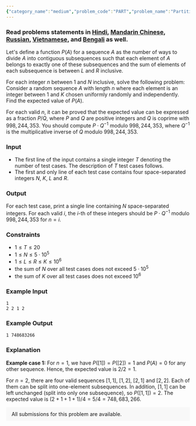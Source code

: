 ```yaml
---
{"category_name":"medium","problem_code":"PART","problem_name":"Partition Ways","problemComponents":{"constraints":"","constraintsState":false,"subtasks":"","subtasksState":false,"inputFormat":"","inputFormatState":false,"outputFormat":"","outputFormatState":false,"sampleTestCases":{"0":{"id":1,"input":"1\r\n2 2 1 2","output":"1 748683266","explanation":"**Example case 1:** For $n = 1$, we have $P([1]) = P([2]) = 1$ and $P(A) = 0$ for any other sequence. Hence, the expected value is $2 / 2 = 1$.\r\n\r\nFor $n = 2$, there are four valid sequences $[1,1]$, $[1,2]$, $[2,1]$ and $[2,2]$. Each of them can be split into one-element subsequences. In addition, $[1,1]$ can be left unchanged (split into only one subsequence), so $P([1,1]) = 2$. The expected value is $(2+1+1+1) / 4 = 5/4 = 748,683,266$.","isDeleted":false}}},"video_editorial_url":"https://youtu.be/HW5N822GAgk","languages_supported":{"0":"CPP14","1":"C","2":"JAVA","3":"PYTH 3.6","4":"CPP17","5":"PYTH","6":"PYP3","7":"CS2","8":"ADA","9":"PYPY","10":"TEXT","11":"PAS fpc","12":"NODEJS","13":"RUBY","14":"PHP","15":"GO","16":"HASK","17":"TCL","18":"PERL","19":"SCALA","20":"LUA","21":"kotlin","22":"BASH","23":"JS","24":"LISP sbcl","25":"rust","26":"PAS gpc","27":"BF","28":"CLOJ","29":"R","30":"D","31":"CAML","32":"FORT","33":"ASM","34":"swift","35":"FS","36":"WSPC","37":"LISP clisp","38":"SQL","39":"SCM guile","40":"PERL6","41":"ERL","42":"CLPS","43":"ICK","44":"NICE","45":"PRLG","46":"ICON","47":"COB","48":"SCM chicken","49":"PIKE","50":"SCM qobi","51":"ST","52":"SQLQ","53":"NEM"},"max_timelimit":1.5,"source_sizelimit":50000,"problem_author":"krikti","problem_tester":"","date_added":"18-01-2021","tags":{"0":"cook126","1":"dynamic","2":"fast","3":"krikti","4":"medium","5":"number"},"problem_difficulty_level":"Medium-Hard","best_tag":"Dynamic Programming","editorial_url":"https://discuss.codechef.com/problems/PART","time":{"view_start_date":1104528600,"submit_start_date":1104528600,"visible_start_date":1104528600,"end_date":1735669800},"is_direct_submittable":false,"problemDiscussURL":"https://discuss.codechef.com/search?q=PART","is_proctored":false,"visitedContests":{},"layout":"problem"}
---
```

### Read problems statements in [Hindi](https://www.codechef.com/download/translated/COOK126/hindi/PART.pdf), [Mandarin Chinese](https://www.codechef.com/download/translated/COOK126/mandarin/PART.pdf), [Russian](https://www.codechef.com/download/translated/COOK126/russian/PART.pdf), [Vietnamese](https://www.codechef.com/download/translated/COOK126/vietnamese/PART.pdf), and [Bengali](https://www.codechef.com/download/translated/COOK126/bengali/PART.pdf) as well.

Let's define a function $P(A)$ for a sequence $A$ as the number of ways to divide $A$ into contiguous subsequences such that each element of $A$ belongs to exactly one of these subsequences and the sum of elements of each subsequence is between $L$ and $R$ inclusive.

For each integer $n$ between $1$ and $N$ inclusive, solve the following problem: Consider a random sequence $A$ with length $n$ where each element is an integer between $1$ and $K$ chosen uniformly randomly and independently. Find the expected value of $P(A)$.

For each valid $n$, it can be proved that the expected value can be expressed as a fraction $P / Q$, where $P$ and $Q$ are positive integers and $Q$ is coprime with $998,244,353$. You should compute $P \cdot Q^{-1}$ modulo $998,244,353$, where $Q^{-1}$ is the multiplicative inverse of $Q$ modulo $998,244,353$.

### Input
- The first line of the input contains a single integer $T$ denoting the number of test cases. The description of $T$ test cases follows.
- The first and only line of each test case contains four space-separated integers $N$, $K$, $L$ and $R$.

### Output
For each test case, print a single line containing $N$ space-separated integers. For each valid $i$, the $i$-th of these integers should be $P \cdot Q^{-1}$ modulo $998,244,353$ for $n = i$.

### Constraints
- $1 \leq T \leq 20$
- $1 \leq N \leq 5 \cdot 10^5$
- $1 \leq L \leq R \leq K \leq 10^6$
- the sum of $N$ over all test cases does not exceed $5 \cdot 10^5$
- the sum of $K$ over all test cases does not exceed $10^6$

### Example Input
```
1
2 2 1 2
```

### Example Output
```
1 748683266
```

### Explanation
**Example case 1:** For $n = 1$, we have $P([1]) = P([2]) = 1$ and $P(A) = 0$ for any other sequence. Hence, the expected value is $2 / 2 = 1$.

For $n = 2$, there are four valid sequences $[1,1]$, $[1,2]$, $[2,1]$ and $[2,2]$. Each of them can be split into one-element subsequences. In addition, $[1,1]$ can be left unchanged (split into only one subsequence), so $P([1,1]) = 2$. The expected value is $(2+1+1+1) / 4 = 5/4 = 748,683,266$.

<aside style='background: #f8f8f8;padding: 10px 15px;'><div>All submissions for this problem are available.</div></aside>